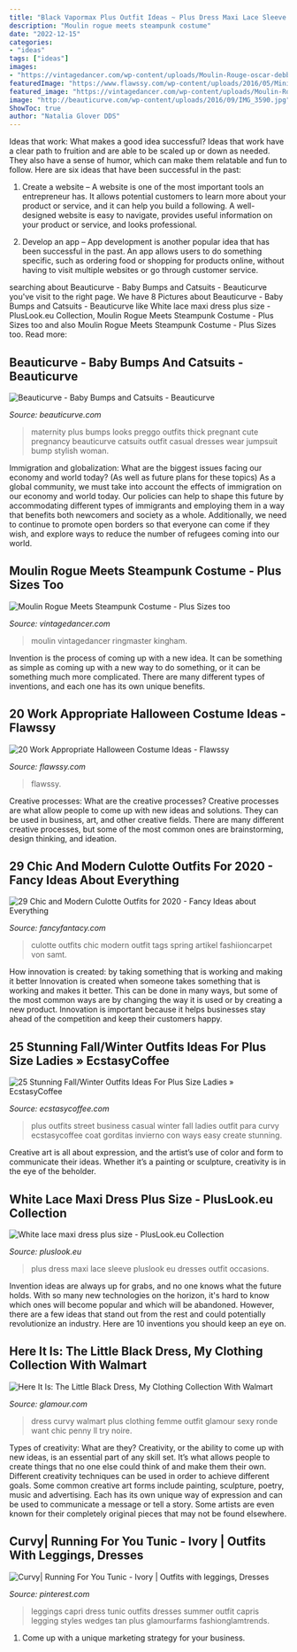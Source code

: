 ```yaml
---
title: "Black Vapormax Plus Outfit Ideas ~ Plus Dress Maxi Lace Sleeve Pluslook Eu Dresses Outfit Occasions"
description: "Moulin rogue meets steampunk costume"
date: "2022-12-15"
categories:
- "ideas"
tags: ["ideas"]
images:
- "https://vintagedancer.com/wp-content/uploads/Moulin-Rouge-oscar-debbie-jamie-klingham1.jpg"
featuredImage: "https://www.flawssy.com/wp-content/uploads/2016/05/Minion-costume.jpg"
featured_image: "https://vintagedancer.com/wp-content/uploads/Moulin-Rouge-oscar-debbie-jamie-klingham1.jpg"
image: "http://beauticurve.com/wp-content/uploads/2016/09/IMG_3590.jpg"
ShowToc: true
author: "Natalia Glover DDS"
---
```



Ideas that work: What makes a good idea successful?
Ideas that work have a clear path to fruition and are able to be scaled up or down as needed. They also have a sense of humor, which can make them relatable and fun to follow. Here are six ideas that have been successful in the past:
1. Create a website – A website is one of the most important tools an entrepreneur has. It allows potential customers to learn more about your product or service, and it can help you build a following. A well-designed website is easy to navigate, provides useful information on your product or service, and looks professional.

2. Develop an app – App development is another popular idea that has been successful in the past. An app allows users to do something specific, such as ordering food or shopping for products online, without having to visit multiple websites or go through customer service.

	

		
searching about Beauticurve - Baby Bumps and Catsuits - Beauticurve you've visit to the right page. We have 8 Pictures about Beauticurve - Baby Bumps and Catsuits - Beauticurve like White lace maxi dress plus size - PlusLook.eu Collection, Moulin Rogue Meets Steampunk Costume - Plus Sizes too and also Moulin Rogue Meets Steampunk Costume - Plus Sizes too. Read more:
		
    
## Beauticurve - Baby Bumps And Catsuits - Beauticurve

<img loading=lazy src="http://beauticurve.com/wp-content/uploads/2016/09/IMG_3590.jpg" onerror="this.onerror=null;this.src='https://tse3.mm.bing.net/th?id=OIP.geGjuksZldJULYd3vfqgWgHaLH&amp;pid=15.1';" alt="Beauticurve - Baby Bumps and Catsuits - Beauticurve">

_Source: beauticurve.com_

>maternity plus bumps looks preggo outfits thick pregnant cute pregnancy beauticurve catsuits outfit casual dresses wear jumpsuit bump stylish woman. 

	

Immigration and globalization: What are the biggest issues facing our economy and world today? (As well as future plans for these topics)
As a global community, we must take into account the effects of immigration on our economy and world today. Our policies can help to shape this future by accommodating different types of immigrants and employing them in a way that benefits both newcomers and society as a whole. Additionally, we need to continue to promote open borders so that everyone can come if they wish, and explore ways to reduce the number of refugees coming into our world.

    
## Moulin Rogue Meets Steampunk Costume - Plus Sizes Too

<img loading=lazy src="https://vintagedancer.com/wp-content/uploads/Moulin-Rouge-oscar-debbie-jamie-klingham1.jpg" onerror="this.onerror=null;this.src='https://tse2.mm.bing.net/th?id=OIP.qS6t0KouCrN5DifmlBNA9gHaLF&amp;pid=15.1';" alt="Moulin Rogue Meets Steampunk Costume - Plus Sizes too">

_Source: vintagedancer.com_

>moulin vintagedancer ringmaster kingham. 

	

Invention is the process of coming up with a new idea. It can be something as simple as coming up with a new way to do something, or it can be something much more complicated. There are many different types of inventions, and each one has its own unique benefits.

    
## 20 Work Appropriate Halloween Costume Ideas - Flawssy

<img loading=lazy src="https://www.flawssy.com/wp-content/uploads/2016/05/Minion-costume.jpg" onerror="this.onerror=null;this.src='https://tse4.mm.bing.net/th?id=OIP.SfxLbWHd7z1KNbFIqTTUHAHaKG&amp;pid=15.1';" alt="20 Work Appropriate Halloween Costume Ideas - Flawssy">

_Source: flawssy.com_

>flawssy. 

	

Creative processes: What are the creative processes?
Creative processes are what allow people to come up with new ideas and solutions. They can be used in business, art, and other creative fields. There are many different creative processes, but some of the most common ones are brainstorming, design thinking, and ideation.

    
## 29 Chic And Modern Culotte Outfits For 2020 - Fancy Ideas About Everything

<img loading=lazy src="https://fancyfantacy.com/wp-content/uploads/2020/03/Chic-and-Modern-Culotte-Outfits-for-2020-21.jpg" onerror="this.onerror=null;this.src='https://tse3.mm.bing.net/th?id=OIP.yfhfePRrxTuEbtFN5Ule5QHaLF&amp;pid=15.1';" alt="29 Chic and Modern Culotte Outfits for 2020 - Fancy Ideas about Everything">

_Source: fancyfantacy.com_

>culotte outfits chic modern outfit tags spring artikel fashiioncarpet von samt. 

	

How innovation is created: by taking something that is working and making it better
Innovation is created when someone takes something that is working and makes it better. This can be done in many ways, but some of the most common ways are by changing the way it is used or by creating a new product. Innovation is important because it helps businesses stay ahead of the competition and keep their customers happy.

    
## 25 Stunning Fall/Winter Outfits Ideas For Plus Size Ladies » EcstasyCoffee

<img loading=lazy src="https://i1.wp.com/www.ecstasycoffee.com/wp-content/uploads/2016/10/Plus-size-camel-Long-Coat.jpg?resize=480%2C720" onerror="this.onerror=null;this.src='https://tse3.mm.bing.net/th?id=OIP.0ninLX327L7TwkH6C9KzswHaLH&amp;pid=15.1';" alt="25 Stunning Fall/Winter Outfits Ideas For Plus Size Ladies » EcstasyCoffee">

_Source: ecstasycoffee.com_

>plus outfits street business casual winter fall ladies outfit para curvy ecstasycoffee coat gorditas invierno con ways easy create stunning. 

	

Creative art is all about expression, and the artist’s use of color and form to communicate their ideas. Whether it’s a painting or sculpture, creativity is in the eye of the beholder.

    
## White Lace Maxi Dress Plus Size - PlusLook.eu Collection

<img loading=lazy src="https://pluslook.eu/wp-content/uploads/933566.jpg" onerror="this.onerror=null;this.src='https://tse4.mm.bing.net/th?id=OIP.HyZ35Hglv755G1oFNr8IGwHaKl&amp;pid=15.1';" alt="White lace maxi dress plus size - PlusLook.eu Collection">

_Source: pluslook.eu_

>plus dress maxi lace sleeve pluslook eu dresses outfit occasions. 

	

Invention ideas are always up for grabs, and no one knows what the future holds. With so many new technologies on the horizon, it's hard to know which ones will become popular and which will be abandoned. However, there are a few ideas that stand out from the rest and could potentially revolutionize an industry. Here are 10 inventions you should keep an eye on.

    
## Here It Is: The Little Black Dress, My Clothing Collection With Walmart

<img loading=lazy src="https://media.glamour.com/photos/56958eb0d9dab9ff41b275e7/master/pass/fashion-2013-02-penny-chic-black-dress-curvy-main.jpg" onerror="this.onerror=null;this.src='https://tse4.mm.bing.net/th?id=OIP.AunbxhFu4WRggozd1SguKAHaLH&amp;pid=15.1';" alt="Here It Is: The Little Black Dress, My Clothing Collection With Walmart">

_Source: glamour.com_

>dress curvy walmart plus clothing femme outfit glamour sexy ronde want chic penny ll try noire. 

	

Types of creativity: What are they?
Creativity, or the ability to come up with new ideas, is an essential part of any skill set. It’s what allows people to create things that no one else could think of and make them their own. Different creativity techniques can be used in order to achieve different goals.
Some common creative art forms include painting, sculpture, poetry, music and advertising. Each has its own unique way of expression and can be used to communicate a message or tell a story. Some artists are even known for their completely original pieces that may not be found elsewhere.

    
## Curvy| Running For You Tunic - Ivory | Outfits With Leggings, Dresses

<img loading=lazy src="https://i.pinimg.com/736x/76/c2/76/76c2769475456bf633431abcf0a70856--white-tunic-white-capris.jpg" onerror="this.onerror=null;this.src='https://tse1.mm.bing.net/th?id=OIP.rvsC80bGTHQ9qUl51D3U4gHaLH&amp;pid=15.1';" alt="Curvy| Running For You Tunic - Ivory | Outfits with leggings, Dresses">

_Source: pinterest.com_

>leggings capri dress tunic outfits dresses summer outfit capris legging styles wedges tan plus glamourfarms fashionglamtrends. 

	

1. Come up with a unique marketing strategy for your business.

